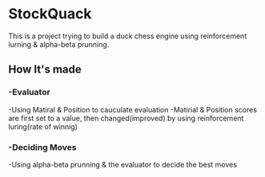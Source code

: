 # StockQuack
This is a project trying to build a duck chess engine using reinforcement lurning & alpha-beta prunning.
## How It's made 
### -Evaluator
-Using Matiral & Position to cauculate evaluation
-Matirial & Position scores are first set to a value, then changed(improved) by using reinforcement luring(rate of winnig) 
### -Deciding Moves
-Using alpha-beta prunning & the evaluator to decide the best moves
